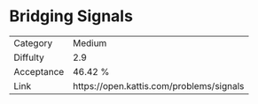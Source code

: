 # Bridging Signals

<table>
    <tr>
        <td>Category</td>
        <td>Medium</td>
    </tr>
    <tr>
        <td>Diffulty</td>
        <td>2.9</td>
    </tr>
    <tr>
        <td>Acceptance</td>
        <td>46.42 %</td>
    </tr>
    <tr>
        <td>Link</td>
        <td>https://open.kattis.com/problems/signals</td>
    </tr>
</table>